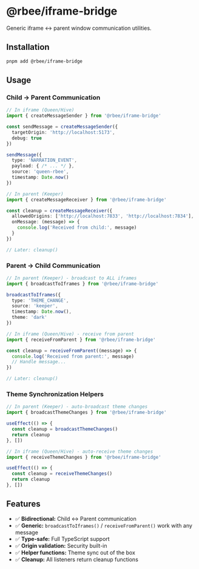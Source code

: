 # @rbee/iframe-bridge

Generic iframe ↔ parent window communication utilities.

## Installation

```bash
pnpm add @rbee/iframe-bridge
```

## Usage

### Child → Parent Communication

```typescript
// In iframe (Queen/Hive)
import { createMessageSender } from '@rbee/iframe-bridge'

const sendMessage = createMessageSender({
  targetOrigin: 'http://localhost:5173',
  debug: true
})

sendMessage({
  type: 'NARRATION_EVENT',
  payload: { /* ... */ },
  source: 'queen-rbee',
  timestamp: Date.now()
})
```

```typescript
// In parent (Keeper)
import { createMessageReceiver } from '@rbee/iframe-bridge'

const cleanup = createMessageReceiver({
  allowedOrigins: ['http://localhost:7833', 'http://localhost:7834'],
  onMessage: (message) => {
    console.log('Received from child:', message)
  }
})

// Later: cleanup()
```

### Parent → Child Communication

```typescript
// In parent (Keeper) - broadcast to ALL iframes
import { broadcastToIframes } from '@rbee/iframe-bridge'

broadcastToIframes({
  type: 'THEME_CHANGE',
  source: 'keeper',
  timestamp: Date.now(),
  theme: 'dark'
})
```

```typescript
// In iframe (Queen/Hive) - receive from parent
import { receiveFromParent } from '@rbee/iframe-bridge'

const cleanup = receiveFromParent((message) => {
  console.log('Received from parent:', message)
  // Handle message...
})

// Later: cleanup()
```

### Theme Synchronization Helpers

```typescript
// In parent (Keeper) - auto-broadcast theme changes
import { broadcastThemeChanges } from '@rbee/iframe-bridge'

useEffect(() => {
  const cleanup = broadcastThemeChanges()
  return cleanup
}, [])
```

```typescript
// In iframe (Queen/Hive) - auto-receive theme changes
import { receiveThemeChanges } from '@rbee/iframe-bridge'

useEffect(() => {
  const cleanup = receiveThemeChanges()
  return cleanup
}, [])
```

## Features

- ✅ **Bidirectional:** Child ↔ Parent communication
- ✅ **Generic:** `broadcastToIframes()` / `receiveFromParent()` work with any message
- ✅ **Type-safe:** Full TypeScript support
- ✅ **Origin validation:** Security built-in
- ✅ **Helper functions:** Theme sync out of the box
- ✅ **Cleanup:** All listeners return cleanup functions
